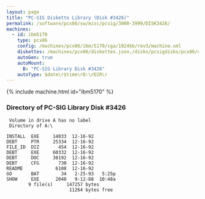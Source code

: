 ```yaml
---
layout: page
title: "PC-SIG Diskette Library (Disk #3426)"
permalink: /software/pcx86/sw/misc/pcsig/3000-3999/DISK3426/
machines:
  - id: ibm5170
    type: pcx86
    config: /machines/pcx86/ibm/5170/cga/1024kb/rev3/machine.xml
    diskettes: /machines/pcx86/diskettes.json,/disks/pcsigdisks/pcx86/diskettes.json
    autoGen: true
    autoMount:
      B: "PC-SIG Library Disk #3426"
    autoType: $date\r$time\rB:\rDIR\r
---
```


{% include machine.html id="ibm5170" %}

### Directory of PC-SIG Library Disk #3426

     Volume in drive A has no label
     Directory of A:\

    INSTALL  EXE     14033  12-16-92
    DEBT     PTR     25334  12-16-92
    FILE_ID  DIZ       454  12-16-92
    DEBT     EXE     60332  12-16-92
    DEBT     DOC     38192  12-16-92
    DEBT     CFG       730  12-16-92
    README            6108  12-16-92
    GO       BAT        34   2-25-93   5:25p
    SHOW     EXE      2040   9-12-88  10:48a
            9 file(s)     147257 bytes
                           11264 bytes free
